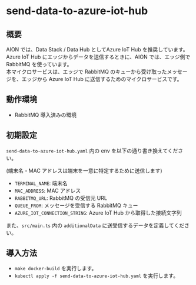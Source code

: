 # send-data-to-azure-iot-hub

## 概要

AION では、Data Stack / Data Hub としてAzure IoT Hub を推奨しています。    
Azure IoT Hub にエッジからデータを送信するときに、AION では、エッジ側で RabbitMQ を使っています。  
本マイクロサービスは、エッジで RabbitMQ のキューから受け取ったメッセージを、エッジから Azure IoT Hub に送信するためのマイクロサービスです。  


## 動作環境

* RabbitMQ 導入済みの環境


## 初期設定

`send-data-to-azure-iot-hub.yaml` 内の env を以下の通り書き換えてください。

(端末名・MAC アドレスは端末を一意に特定するために送信します)

* `TERMINAL_NAME`: 端末名
* `MAC_ADDRESS`: MAC アドレス
* `RABBITMQ_URL`: RabbitMQ の受信元 URL
* `QUEUE_FROM`: メッセージを受信する RabbitMQ キュー
* `AZURE_IOT_CONNECTION_STRING`: Azure IoT Hub から取得した接続文字列


また、`src/main.ts` 内の `additionalData` に送受信するデータを定義してください。


## 導入方法

* `make docker-build` を実行します。
* `kubectl apply -f send-data-to-azure-iot-hub.yaml` を実行します。
